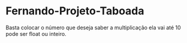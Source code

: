 # Fernando-Projeto-Taboada



Basta colocar o número que deseja saber a multiplicação ela vai até 10
pode ser float ou inteiro.
